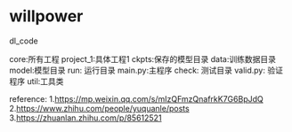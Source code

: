 # willpower
dl_code

core:所有工程
    project_1:具体工程1
        ckpts:保存的模型目录
        data:训练数据目录
        model:模型目录
        run: 运行目录
            main.py:主程序
        check: 测试目录
            valid.py: 验证程序
util:工具类



reference:
1.https://mp.weixin.qq.com/s/mIzQFmzQnafrkK7G6BpJdQ
2.https://www.zhihu.com/people/yuquanle/posts
3.https://zhuanlan.zhihu.com/p/85612521





